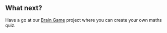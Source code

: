 ## What next?

Have a go at our [Brain Game](https://projects.raspberrypi.org/en/projects/brain-game) project where you can create your own maths quiz.